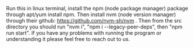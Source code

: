 Run this in linux terminal, install the npm (node package manager) package through apt/yum install npm.
Then install nvm (node version manager) through their github: https://github.com/nvm-sh/nvm .
Then from the src directory you should run "nvm i", "npm i --legacy-peer-deps", then "npm run start".
If you have any problems with running the program or understanding it please feel free to reach out to us.
